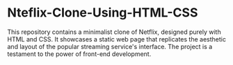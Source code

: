 # Nteflix-Clone-Using-HTML-CSS
This repository contains a minimalist clone of Netflix, designed purely with HTML and CSS. It showcases a static web page that replicates the aesthetic and layout of the popular streaming service's interface. The project is a testament to the power of front-end development.
